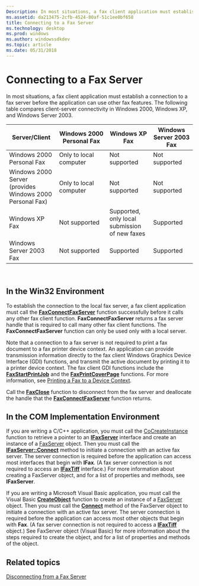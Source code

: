 ```yaml
---
Description: In most situations, a fax client application must establish a connection to a fax server before the application can use other fax features.
ms.assetid: da213475-2cfb-4524-80af-51c1ee0bf658
title: Connecting to a Fax Server
ms.technology: desktop
ms.prod: windows
ms.author: windowssdkdev
ms.topic: article
ms.date: 05/31/2018
---
```


# Connecting to a Fax Server

In most situations, a fax client application must establish a connection to a fax server before the application can use other fax features. The following table compares client-server connectivity in Windows 2000, Windows XP, and Windows Server 2003.



| Server/Client                                            | Windows 2000 Personal Fax | Windows XP Fax                                | Windows Server 2003 Fax |
|----------------------------------------------------------|---------------------------|-----------------------------------------------|-------------------------|
| Windows 2000 Personal Fax                                | Only to local computer    | Not supported                                 | Not supported           |
| Windows 2000 Server (provides Windows 2000 Personal Fax) | Only to local computer    | Not supported                                 | Not supported           |
| Windows XP Fax                                           | Not supported             | Supported, only local submission of new faxes | Supported               |
| Windows Server 2003 Fax                                  | Not supported             | Supported                                     | Supported               |



 

## In the Win32 Environment

To establish the connection to the local fax server, a fax client application must call the [**FaxConnectFaxServer**](-mfax-faxconnectfaxserver.md) function successfully before it calls any other fax client function. **FaxConnectFaxServer** returns a fax server handle that is required to call many other fax client functions. The **FaxConnectFaxServer** function can only be used only with a local server.

Note that a connection to a fax server is not required to print a fax document to a fax printer device context. An application can provide transmission information directly to the fax client Windows Graphics Device Interface (GDI) functions, and transmit the active document by printing it to a printer device context. The fax client GDI functions include the [**FaxStartPrintJob**](-mfax-faxstartprintjob.md) and the [**FaxPrintCoverPage**](-mfax-faxprintcoverpage.md) functions. For more information, see [Printing a Fax to a Device Context](-mfax-printing-a-fax-to-a-device-context.md).

Call the [**FaxClose**](-mfax-faxclose.md) function to disconnect from the fax server and deallocate the handle that the [**FaxConnectFaxServer**](-mfax-faxconnectfaxserver.md) function returns.

## In the COM Implementation Environment

If you are writing a C/C++ application, you must call the [CoCreateInstance](http://msdn.microsoft.com/en-us/library/ms686615.aspx) function to retrieve a pointer to an [**IFaxServer**](-mfax-ifaxserver-client.md) interface and create an instance of a [FaxServer](-mfax-faxserver-client.md) object. Then you must call the [**IFaxServer::Connect**](-mfax-ifaxserver-client-mfax-ifaxserver-connect-client-cpp.md) method to initiate a connection with an active fax server. The server connection is required before the application can access most interfaces that begin with **IFax**. (A fax server connection is not required to access an [**IFaxTiff**](-mfax-ifaxtiff.md) interface.) For more information about creating a FaxServer object, and for a list of properties and methods, see **IFaxServer**.

If you are writing a Microsoft Visual Basic application, you must call the Visual Basic [**CreateObject**](ec11fd03-b420-412f-b25a-057f877cefbc) function to create an instance of a [FaxServer](-mfax-faxserver-client.md) object. Then you must call the [**Connect**](-mfax-faxserver-cpp-mfax-faxserver-connect-cpp.md) method of the FaxServer object to initiate a connection with an active fax server. The server connection is required before the application can access most other objects that begin with **Fax**. (A fax server connection is not required to access a [**IFaxTiff**](-mfax-ifaxtiff.md) object.) See FaxServer object (Visual Basic) for more information about the steps required to create the object, and for a list of properties and methods of the object.

## Related topics

<dl> <dt>

[Disconnecting from a Fax Server](-mfax-disconnecting-from-a-fax-server.md)
</dt> </dl>

 

 



